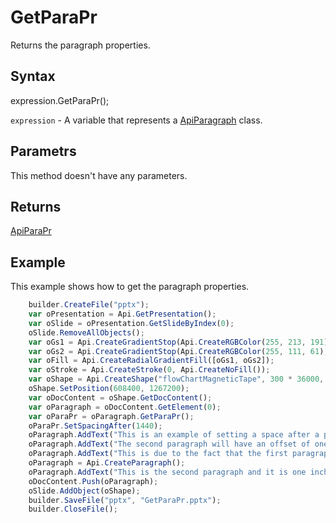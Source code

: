 # GetParaPr

Returns the paragraph properties.

## Syntax

expression.GetParaPr();

`expression` - A variable that represents a [ApiParagraph](../ApiParagraph.md) class.

## Parametrs

This method doesn't have any parameters.

## Returns

[ApiParaPr](../../ApiParaPr/ApiParaPr.md)

## Example

This example shows how to get the paragraph properties.

```javascript
	builder.CreateFile("pptx");
	var oPresentation = Api.GetPresentation();
	var oSlide = oPresentation.GetSlideByIndex(0);
	oSlide.RemoveAllObjects();
	var oGs1 = Api.CreateGradientStop(Api.CreateRGBColor(255, 213, 191), 0);
	var oGs2 = Api.CreateGradientStop(Api.CreateRGBColor(255, 111, 61), 100000);
	var oFill = Api.CreateRadialGradientFill([oGs1, oGs2]);
	var oStroke = Api.CreateStroke(0, Api.CreateNoFill());
	var oShape = Api.CreateShape("flowChartMagneticTape", 300 * 36000, 130 * 36000, oFill, oStroke);
	oShape.SetPosition(608400, 1267200);
	var oDocContent = oShape.GetDocContent();
	var oParagraph = oDocContent.GetElement(0);
	var oParaPr = oParagraph.GetParaPr();
	oParaPr.SetSpacingAfter(1440);
	oParagraph.AddText("This is an example of setting a space after a paragraph. ");
	oParagraph.AddText("The second paragraph will have an offset of one inch from the top. ");
	oParagraph.AddText("This is due to the fact that the first paragraph has this offset enabled.");
	oParagraph = Api.CreateParagraph();
	oParagraph.AddText("This is the second paragraph and it is one inch away from the first paragraph.");
	oDocContent.Push(oParagraph);
	oSlide.AddObject(oShape);
	builder.SaveFile("pptx", "GetParaPr.pptx");
	builder.CloseFile();
```